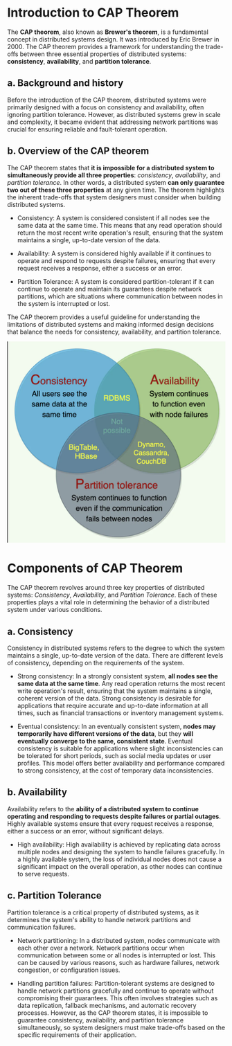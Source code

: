 # Introduction to CAP Theorem
The **CAP theorem**, also known as **Brewer's theorem**, is a fundamental concept in distributed systems design. It was introduced by Eric Brewer in 2000. The CAP theorem provides a framework for understanding the trade-offs between three essential properties of distributed systems: **consistency**, **availability**, and **partition tolerance**.

## a. Background and history
Before the introduction of the CAP theorem, distributed systems were primarily designed with a focus on consistency and availability, often ignoring partition tolerance. However, as distributed systems grew in scale and complexity, it became evident that addressing network partitions was crucial for ensuring reliable and fault-tolerant operation.

## b. Overview of the CAP theorem
The CAP theorem states that **it is impossible for a distributed system to simultaneously provide all three properties**: *consistency*, *availability*, and *partition tolerance*. In other words, a distributed system **can only guarantee two out of these three properties** at any given time. The theorem highlights the inherent trade-offs that system designers must consider when building distributed systems.

- Consistency: A system is considered consistent if all nodes see the same data at the same time. This means that any read operation should return the most recent write operation's result, ensuring that the system maintains a single, up-to-date version of the data.

- Availability: A system is considered highly available if it continues to operate and respond to requests despite failures, ensuring that every request receives a response, either a success or an error.

- Partition Tolerance: A system is considered partition-tolerant if it can continue to operate and maintain its guarantees despite network partitions, which are situations where communication between nodes in the system is interrupted or lost.

The CAP theorem provides a useful guideline for understanding the limitations of distributed systems and making informed design decisions that balance the needs for consistency, availability, and partition tolerance.

<div align="center">
  <img src="./cap-theorem.png" alt="cap-theorem" />
</div>

# Components of CAP Theorem
The CAP theorem revolves around three key properties of distributed systems: *Consistency*, *Availability*, and *Partition Tolerance*. Each of these properties plays a vital role in determining the behavior of a distributed system under various conditions.

## a. Consistency
Consistency in distributed systems refers to the degree to which the system maintains a single, up-to-date version of the data. There are different levels of consistency, depending on the requirements of the system.

- Strong consistency: In a strongly consistent system, **all nodes see the same data at the same time**. Any read operation returns the most recent write operation's result, ensuring that the system maintains a single, coherent version of the data. Strong consistency is desirable for applications that require accurate and up-to-date information at all times, such as financial transactions or inventory management systems.

- Eventual consistency: In an eventually consistent system, **nodes may temporarily have different versions of the data**, but they **will eventually converge to the same, consistent state**. Eventual consistency is suitable for applications where slight inconsistencies can be tolerated for short periods, such as social media updates or user profiles. This model offers better availability and performance compared to strong consistency, at the cost of temporary data inconsistencies.

## b. Availability
Availability refers to the **ability of a distributed system to continue operating and responding to requests despite failures or partial outages**. Highly available systems ensure that every request receives a response, either a success or an error, without significant delays.

- High availability: High availability is achieved by replicating data across multiple nodes and designing the system to handle failures gracefully. In a highly available system, the loss of individual nodes does not cause a significant impact on the overall operation, as other nodes can continue to serve requests.

## c. Partition Tolerance
Partition tolerance is a critical property of distributed systems, as it determines the system's ability to handle network partitions and communication failures.

- Network partitioning: In a distributed system, nodes communicate with each other over a network. Network partitions occur when communication between some or all nodes is interrupted or lost. This can be caused by various reasons, such as hardware failures, network congestion, or configuration issues.

- Handling partition failures: Partition-tolerant systems are designed to handle network partitions gracefully and continue to operate without compromising their guarantees. This often involves strategies such as data replication, fallback mechanisms, and automatic recovery processes. However, as the CAP theorem states, it is impossible to guarantee consistency, availability, and partition tolerance simultaneously, so system designers must make trade-offs based on the specific requirements of their application.